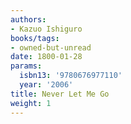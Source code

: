 ```yaml
---
authors:
- Kazuo Ishiguro
books/tags:
- owned-but-unread
date: 1800-01-28
params:
  isbn13: '9780676977110'
  year: '2006'
title: Never Let Me Go
weight: 1
---
```



<!--more-->